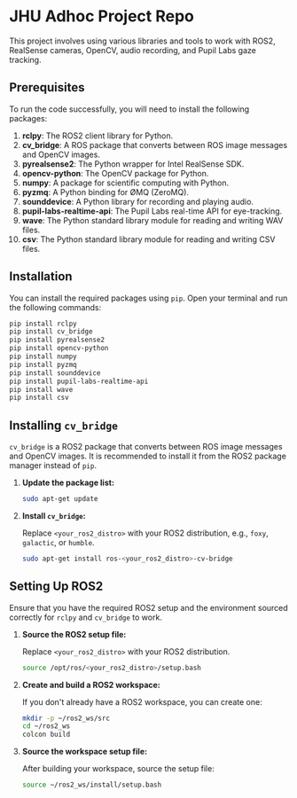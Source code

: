 # JHU Adhoc Project Repo

This project involves using various libraries and tools to work with ROS2, RealSense cameras, OpenCV, audio recording, and Pupil Labs gaze tracking.

## Prerequisites

To run the code successfully, you will need to install the following packages:

1. **rclpy**: The ROS2 client library for Python.
2. **cv_bridge**: A ROS package that converts between ROS image messages and OpenCV images.
3. **pyrealsense2**: The Python wrapper for Intel RealSense SDK.
4. **opencv-python**: The OpenCV package for Python.
5. **numpy**: A package for scientific computing with Python.
6. **pyzmq**: A Python binding for ØMQ (ZeroMQ).
7. **sounddevice**: A Python library for recording and playing audio.
8. **pupil-labs-realtime-api**: The Pupil Labs real-time API for eye-tracking.
9. **wave**: The Python standard library module for reading and writing WAV files.
10. **csv**: The Python standard library module for reading and writing CSV files.

## Installation

You can install the required packages using `pip`. Open your terminal and run the following commands:

```sh
pip install rclpy
pip install cv_bridge
pip install pyrealsense2
pip install opencv-python
pip install numpy
pip install pyzmq
pip install sounddevice
pip install pupil-labs-realtime-api
pip install wave
pip install csv
```

## Installing `cv_bridge`

`cv_bridge` is a ROS2 package that converts between ROS image messages and OpenCV images. It is recommended to install it from the ROS2 package manager instead of `pip`.

1. **Update the package list:**

    ```sh
    sudo apt-get update
    ```

2. **Install `cv_bridge`:**

    Replace `<your_ros2_distro>` with your ROS2 distribution, e.g., `foxy`, `galactic`, or `humble`.

    ```sh
    sudo apt-get install ros-<your_ros2_distro>-cv-bridge
    ```

## Setting Up ROS2

Ensure that you have the required ROS2 setup and the environment sourced correctly for `rclpy` and `cv_bridge` to work.

1. **Source the ROS2 setup file:**

    Replace `<your_ros2_distro>` with your ROS2 distribution.

    ```sh
    source /opt/ros/<your_ros2_distro>/setup.bash
    ```

2. **Create and build a ROS2 workspace:**

    If you don't already have a ROS2 workspace, you can create one:

    ```sh
    mkdir -p ~/ros2_ws/src
    cd ~/ros2_ws
    colcon build
    ```

3. **Source the workspace setup file:**

    After building your workspace, source the setup file:

    ```sh
    source ~/ros2_ws/install/setup.bash
    ```
